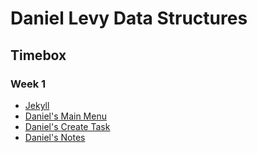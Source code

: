 # Daniel Levy Data Structures
## Timebox
### Week 1
- [Jekyll](https://danaylevy2004.github.io/danlevyrepo/)
- [Daniel's Main Menu](https://replit.com/@DanielLevy3/mainmenu#main.py)
- [Daniel's Create Task](https://github.com/danaylevy2004/danlevyrepo/wiki/Daniel's-Individual-Create-Task)
- [Daniel's Notes](https://github.com/danaylevy2004/danlevyrepo/wiki/Daniel's-Notes)
